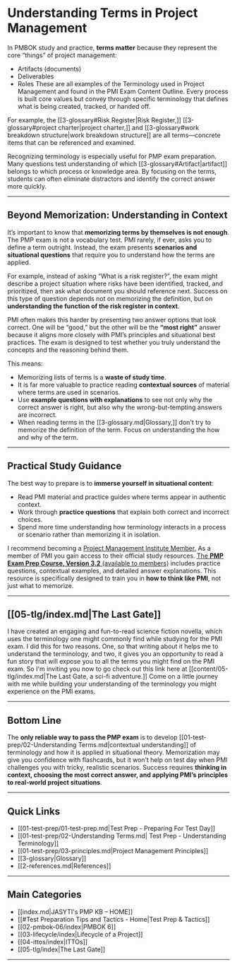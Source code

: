 # Understanding Terms in Project Management

In PMBOK study and practice, **terms matter** because they represent the core “things” of project management: 
- Artifacts (documents)
- Deliverables
- Roles
These are all examples of the Terminology used in Project Management and found in the PMI Exam Content Outline.  Every process is built core values but convey through specific terminology that defines what is being created, tracked, or handed off. 

For example, the [[3-glossary#Risk Register|Risk Register,]] [[3-glossary#project charter|project charter,]] and [[3-glossary#work breakdown structure|work breakdown structure]] are all terms—concrete items that can be referenced and examined.

Recognizing terminology is especially useful for PMP exam preparation. Many questions test understanding of which [[3-glossary#Artifact|artifact]] belongs to which process or knowledge area. By focusing on the terms, students can often eliminate distractors and identify the correct answer more quickly.  

---

## Beyond Memorization: Understanding in Context

It’s important to know that **memorizing terms by themselves is not enough**. The PMP exam is not a vocabulary test. PMI rarely, if ever, asks you to define a term outright. Instead, the exam presents **scenarios and situational questions** that require you to understand how the terms are applied.  

For example, instead of asking “What is a risk register?”, the exam might describe a project situation where risks have been identified, tracked, and prioritized, then ask what document you should reference next. Success on this type of question depends not on memorizing the definition, but on **understanding the function of the risk register in context**.  

PMI often makes this harder by presenting two answer options that look correct. One will be “good,” but the other will be the **“most right”** answer because it aligns more closely with PMI’s principles and situational best practices. The exam is designed to test whether you truly understand the concepts and the reasoning behind them.  

This means:  
- Memorizing lists of terms is a **waste of study time**.  
- It is far more valuable to practice reading **contextual sources** of material where terms are used in scenarios.  
- Use **example questions with explanations** to see not only why the correct answer is right, but also why the wrong-but-tempting answers are incorrect.  
- When reading terms in the [[3-glossary.md|Glossary,]] don't try to memorize the definition of the term. Focus on understanding the how and why of the term. 
---

## Practical Study Guidance

The best way to prepare is to **immerse yourself in situational content**:  
- Read PMI material and practice guides where terms appear in authentic context.  
- Work through **practice questions** that explain both correct and incorrect choices.  
- Spend more time understanding how terminology interacts in a process or scenario rather than memorizing it in isolation.  

I recommend becoming a [Project Management Institute Member.](https://www.pmi.org/membership/benefits)  As a member of PMI you gain access to their official study resources. [The **PMP Exam Prep Course, Version 3.2** (available to members)](https://www.pmi.org/store/) includes practice questions, contextual examples, and detailed answer explanations. This resource is specifically designed to train you in **how to think like PMI**, not just what to memorize.

---

## [[05-tlg/index.md|The Last Gate]]

I have created an engaging and fun-to-read science fiction novella, which uses the terminology one might commonly find while studying for the PMI exam. I did this for two reasons. One, so that writing about it helps me to understand the terminology, and two, it gives you an opportunity to read a fun story that will expose you to all the terms you might find on the PMI exam. So I'm inviting you now to go check out this link here at [[content/05-tlg/index.md|The Last Gate, a sci-fi adventure.]] Come on a little journey with me while building your understanding of the terminology you might experience on the PMI exams.

---

## Bottom Line

The **only reliable way to pass the PMP exam** is to develop [[01-test-prep/02-Understanding Terms.md|contextual understanding]] of terminology and how it is applied in situational theory. Memorization may give you confidence with flashcards, but it won’t help on test day when PMI challenges you with tricky, realistic scenarios. Success requires **thinking in context, choosing the most correct answer, and applying PMI’s principles to real-world project situations**.

---
## Quick Links

-  [[01-test-prep/01-test-prep.md|Test Prep - Preparing For Test Day]]
- [[01-test-prep/02-Understanding Terms.md| Test Prep - Understanding Terminology]]
-  [[01-test-prep/03-principles.md|Project Management Principles]]
- [[3-glossary|Glossary]]
- [[2-references.md|References]]

---
## Main Categories

- [[index.md|JASYTI's PMP KB – HOME]]
- [[#Test Preparation Tips and Tactics - Home|Test Prep & Tactics]]
- [[02-pmbok-06/index|PMBOK 6]]
- [[03-lifecycle/index|Lifecycle of a Project]]
- [[04-ittos/index|ITTOs]]
- [[05-tlg/index|The Last Gate]]

---
